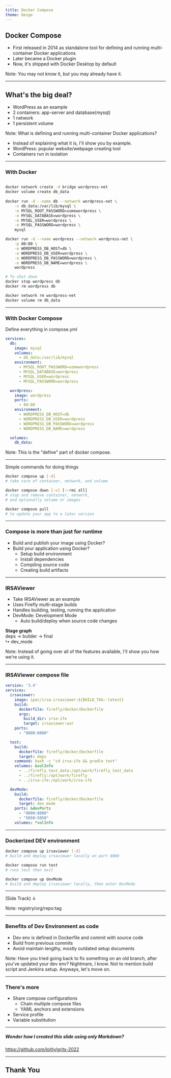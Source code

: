 ```yaml
---
title: Docker Compose
theme: beige
---
```





## Docker Compose

- First released in 2014 as standalone tool for defining and running multi-container Docker applications
- Later became a Docker plugin
- Now, it's shipped with Docker Desktop by default

Note: You may not know it, but you may already have it.

---

## What's the big deal?

- WordPress as an example
- 2 containers: app-server and database(mysql)
- 1 network
- 1 persistent volume


Note: What is defining and running multi-container Docker applications?  
- Instead of explaining what it is, I'll show you by example.
- WordPress: popular website/webpage creating tool
- Containers run in isolation

---

### With Docker

```bash [1-3|4-12|13-20|21-26]

docker network create -d bridge wordpress-net
docker volume create db_data
  
docker run -d --name db --network wordpress-net \
    -v db_data:/var/lib/mysql \
    -e MYSQL_ROOT_PASSWORD=somewordpress \
    -e MYSQL_DATABASE=wordpress \
    -e MYSQL_USER=wordpress \
    -e MYSQL_PASSWORD=wordpress \
    mysql

docker run -d --name wordpress --network wordpress-net \
    -p 80:80 \
    -e WORDPRESS_DB_HOST=db \
    -e WORDPRESS_DB_USER=wordpress \
    -e WORDPRESS_DB_PASSWORD=wordpress \
    -e WORDPRESS_DB_NAME=wordpress \
    wordpress 

# To shut down
docker stop wordpress db
docker rm wordpress db

docker network rm wordpress-net
docker volume rm db_data

```

---

### With Docker Compose

Define everything in compose.yml
```YAML [1-11|12-20|21-23]
services:
  db:
    image: mysql
    volumes:
      - db_data:/var/lib/mysql
    environment:
      - MYSQL_ROOT_PASSWORD=somewordpress
      - MYSQL_DATABASE=wordpress
      - MYSQL_USER=wordpress
      - MYSQL_PASSWORD=wordpress

  wordpress:
    image: wordpress
    ports:
      - 80:80
    environment:
      - WORDPRESS_DB_HOST=db
      - WORDPRESS_DB_USER=wordpress
      - WORDPRESS_DB_PASSWORD=wordpress
      - WORDPRESS_DB_NAME=wordpress

  volumes:
    db_data:
```

Note: This is the "define" part of docker compose.

---

Simple commands for doing things
```bash [1-2|3-6|7-9]
docker compose up [-d]
# take care of container, network, and volume

docker compose down [-v] [--rmi all]
# stop and remove container, network, 
# and optionally volume or images

docker compose pull
# to update your app to a later version
```

---

### Compose is more than just for runtime

- Build and publish your image using Docker?
- Build your application using Docker?
  - Setup build environment
  - Install dependencies
  - Compiling source code
  - Creating build artifacts
  
---

<!-- .element: class="fragment" -->

### IRSAViewer
- Take IRSAViewer as an example
- Uses Firefly multi-stage builds
- Handles building, testing, running the application
- DevMode: Development Mode
  - Auto build/deploy when source code changes


**Stage graph**  <br>
  deps &rarr; builder &rarr; final   <br>
  &#8627; dev_mode

<!-- .element: class="fragment" -->

Note: Instead of going over all of the features available, I'll show 
you how we're using it.

---

### IRSAViewer compose file


```YAML [3-4|5-9|13-21|16,17|23-30|24-26|27-29]
version: '3.4'
services:
  irsaviewer:
    image: ipac/irsa-irsaviewer:${BUILD_TAG:-latest}
    build:
      dockerfile: firefly/docker/Dockerfile
      args:
        build_dir: irsa-ife
        target: irsaviewer:war
    ports:
      - "8080:8080"

  test:
    build:
      dockerfile: firefly/docker/Dockerfile
      target: deps
    command: bash -c "cd irsa-ife && gradle test"
    volumes: &volInfo
      - ../firefly_test_data:/opt/work/firefly_test_data
      - ../firefly:/opt/work/firefly
      - ../irsa-ife:/opt/work/irsa-ife

  devMode:
    build:
      dockerfile: firefly/docker/Dockerfile
      target: dev_mode
    ports: &devPorts
      - "8080:8080"
      - "5050:5050"
    volumes: *volInfo
```
---

### Dockerized DEV environment

```bash
docker compose up irsaviewer [-d]
# build and deploy irsaviewer locally on port 8080

docker compose run test
# runs test then exit 

docker compose up devMode
# build and deploy irsaviewer locally, then enter DevMode
```
___

(Side Track) &darr;


Note: registry/org/repo:tag

----

### Benefits of Dev Environment as code

- Dev env is defined in Dockerfile and commit with source code
- Build from previous commits
- Avoid maintain lengthy, mostly outdated setup documents

Note: Have you tried going back to fix something on an old branch,
after you've updated your dev env?  Nightmare, I know.
Not to mention build script and Jenkins setup.  Anyways, let's move on.

---

### There's more

- Share compose configurations 
  - Chain multiple compose files
  - YAML anchors and extensions 
- Service profile
- Variable substitution

---

##### Wonder how I created this slide using only Markdown?

https://github.com/loitly/grits-2022

___

## Thank You


